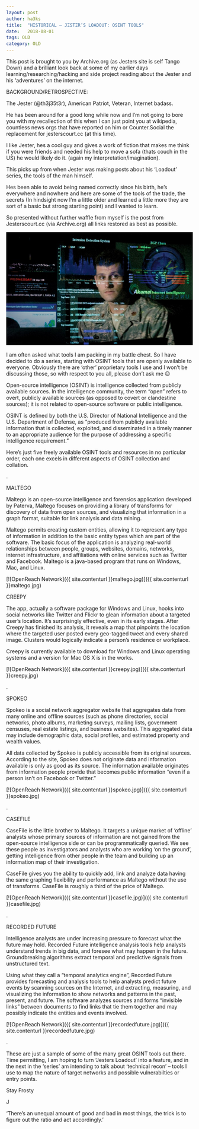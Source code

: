```yaml
---
layout: post
author: ha3ks
title:  "HISTORICAL – JΞSTΞR’S LOADOUT: OSINT TOOLS"
date:   2018-08-01
tags: OLD
category: OLD
---
```


This post is brought to you by Archive.org (as Jesters site is self Tango Down) and a brilliant look back at some of my earlier days learning/researching/hacking and side project reading about the Jester and his ‘adventures’ on the internet.

BACKGROUND/RETROSPECTIVE:

The Jester (@th3j35t3r), American Patriot, Veteran, Internet badass.

He has been around for a good long while now and I’m not going to bore you with my recallection of this when I can just point you at wikipedia, countless news orgs that have reported on him or Counter.Social the replacement for jesterscourt.cc (at this time).
<!--more-->

I like Jester, hes a cool guy and gives a work of fiction that makes me think if you were friends and needed his help to move a sofa (thats couch in the US) he would likely do it. (again my interpretation/imagination).

This picks up from when Jester was making posts about his ‘Loadout’ series, the tools of the man himself.

Hes been able to avoid being named correctly since his birth, he’s everywhere and nowhere and here are some of the tools of the trade, the secrets (In hindsight now I’m a little older and learned a little more they are sort of a basic but strong starting point) and I wanted to learn.

So presented without further waffle from myself is the post from Jesterscourt.cc (via Archive.org) all links restored as best as possible.

[![1](/assets/blog/content/analyst.jpg)](/assets/blog/content/analyst.jpg)

I am often asked what tools I am packing in my battle chest. So I have decided to do a series, starting with OSINT tools that are openly available to everyone. Obviously there are ‘other’ proprietary tools I use and I won’t be discussing those, so with respect to you all, please don’t ask me 😉

Open-source intelligence (OSINT) is intelligence collected from publicly available sources. In the intelligence community, the term “open” refers to overt, publicly available sources (as opposed to covert or clandestine sources); it is not related to open-source software or public intelligence.

OSINT is defined by both the U.S. Director of National Intelligence and the U.S. Department of Defense, as “produced from publicly available information that is collected, exploited, and disseminated in a timely manner to an appropriate audience for the purpose of addressing a specific intelligence requirement.”

Here’s just five freely available OSINT tools and resources in no particular order, each one excels in different aspects of OSINT collection and collation.

.

MALTEGO

Maltego is an open-source intelligence and forensics application developed by Paterva, Maltego focuses on providing a library of transforms for discovery of data from open sources, and visualizing that information in a graph format, suitable for link analysis and data mining.

Maltego permits creating custom entities, allowing it to represent any type of information in addition to the basic entity types which are part of the software. The basic focus of the application is analyzing real-world relationships between people, groups, websites, domains, networks, internet infrastructure, and affiliations with online services such as Twitter and Facebook. Maltego is a java-based program that runs on Windows, Mac, and Linux.

[![OpenReach Network]({{ site.contenturl }}maltego.jpg)]({{ site.contenturl }}maltego.jpg)


CREEPY

The app, actually a software package for Windows and Linux, hooks into social networks like Twitter and Flickr to glean information about a targeted user’s location. It’s surprisingly effective, even in its early stages.  After Creepy has finished its analysis, it reveals a map that pinpoints the location where the targeted user posted every geo-tagged tweet and every shared image. Clusters would logically indicate a person’s residence or workplace.

Creepy is currently available to download for Windows and Linux operating systems and a version for Mac OS X is in the works.

[![OpenReach Network]({{ site.contenturl }}creepy.jpg)]({{ site.contenturl }}creepy.jpg)

.

SPOKEO

Spokeo is a social network aggregator website that aggregates data from many online and offline sources (such as phone directories, social networks, photo albums, marketing surveys, mailing lists, government censuses, real estate listings, and business websites). This aggregated data may include demographic data, social profiles, and estimated property and wealth values.

All data collected by Spokeo is publicly accessible from its original sources. According to the site, Spokeo does not originate data and information available is only as good as its source. The information available originates from information people provide that becomes public information “even if a person isn’t on Facebook or Twitter.”

[![OpenReach Network]({{ site.contenturl }}spokeo.jpg)]({{ site.contenturl }}spokeo.jpg)

.

CASEFILE

CaseFile is the little brother to Maltego. It targets a unique market of ‘offline’ analysts whose primary sources of information are not gained from the open-source intelligence side or can be programmatically queried. We see these people as investigators and analysts who are working ‘on the ground’, getting intelligence from other people in the team and building up an information map of their investigation.

CaseFile gives you the ability to quickly add, link and analyze data having the same graphing flexibility and performance as Maltego without the use of transforms. CaseFile is roughly a third of the price of Maltego.

[![OpenReach Network]({{ site.contenturl }}casefile.jpg)]({{ site.contenturl }}casefile.jpg)

.

RECORDED FUTURE

Intelligence analysts are under increasing pressure to forecast what the future may hold. Recorded Future intelligence analysis tools help analysts understand trends in big data, and foresee what may happen in the future. Groundbreaking algorithms extract temporal and predictive signals from unstructured text.

Using what they call a “temporal analytics engine”, Recorded Future provides forecasting and analysis tools to help analysts predict future events by scanning sources on the Internet, and extracting, measuring, and visualizing the information to show networks and patterns in the past, present, and future. The software analyzes sources and forms “invisible links” between documents to find links that tie them together and may possibly indicate the entities and events involved.

[![OpenReach Network]({{ site.contenturl }}recordedfuture.jpg)]({{ site.contenturl }}recordedfuture.jpg)

.

These are just a sample of some of the many great OSINT tools out there. Time permitting,  I am hoping to turn ‘Jesters Loadout’ into a feature, and in the next in the ‘series’ am intending to talk about ‘technical recon’ – tools I use to map the nature of target networks and possible vulnerabilties or entry points.

Stay Frosty

J

‘There’s an unequal amount of good and bad in most things, the trick is to figure out the ratio and act accordingly.’